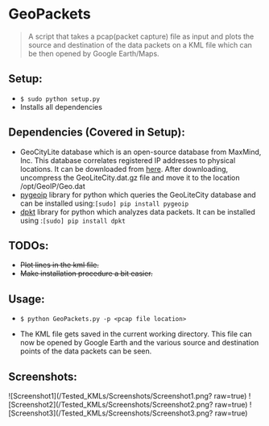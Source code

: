 # GeoPackets
>A script that takes a pcap(packet capture) file as input and plots the source and destination of the data packets on a KML file which can be then opened by Google Earth/Maps.

## Setup:
* ``` $ sudo python setup.py ```
* Installs all dependencies

## Dependencies (Covered in Setup):
* GeoCityLite database which is an open-source database from MaxMind, Inc. This database correlates registered IP addresses to physical locations. It can be downloaded from [here](http://dev.maxmind.com/geoip/legacy/geolite/). After downloading, uncompress the GeoLiteCity.dat.gz file and move it to the location /opt/GeoIP/Geo.dat
* [pygeoip](https://github.com/appliedsec/pygeoip) library for python which queries the GeoLiteCity database and can be installed using:``` [sudo] pip install pygeoip ```
* [dpkt](https://github.com/kbandla/dpkt) library for python which analyzes data packets. It can be installed using :``` [sudo] pip install dpkt ```

## TODOs:
* ~~Plot lines in the kml file.~~
* ~~Make installation procedure a bit easier.~~


## Usage:

* ``` $ python GeoPackets.py -p <pcap file location> ```

* The KML file gets saved in the current working directory. This file can now be opened by Google Earth and the various source and destination points of the data packets can be seen.

## Screenshots:
![Screenshot1](/Tested_KMLs/Screenshots/Screenshot1.png? raw=true)
![Screenshot2](/Tested_KMLs/Screenshots/Screenshot2.png? raw=true)
![Screenshot3](/Tested_KMLs/Screenshots/Screenshot3.png? raw=true)







